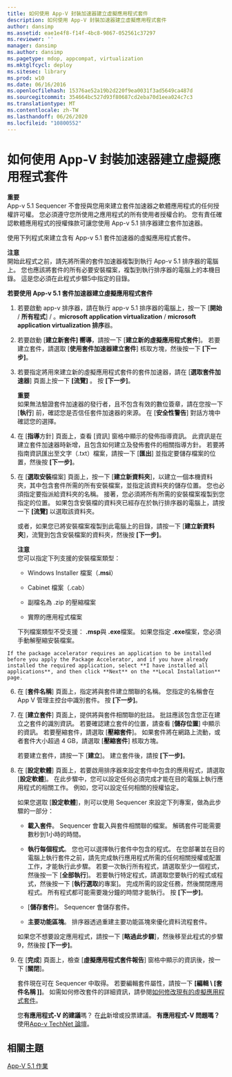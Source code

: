 ```yaml
---
title: 如何使用 App-V 封裝加速器建立虛擬應用程式套件
description: 如何使用 App-V 封裝加速器建立虛擬應用程式套件
author: dansimp
ms.assetid: eae1e4f8-f14f-4bc8-9867-052561c37297
ms.reviewer: ''
manager: dansimp
ms.author: dansimp
ms.pagetype: mdop, appcompat, virtualization
ms.mktglfcycl: deploy
ms.sitesec: library
ms.prod: w10
ms.date: 06/16/2016
ms.openlocfilehash: 15376ae52a19b2d220f9ea0031f3ad5649ca487d
ms.sourcegitcommit: 354664bc527d93f80687cd2eba70d1eea024c7c3
ms.translationtype: MT
ms.contentlocale: zh-TW
ms.lasthandoff: 06/26/2020
ms.locfileid: "10800552"
---
```

# 如何使用 App-V 封裝加速器建立虛擬應用程式套件


**重要**  
App-v 5.1 Sequencer 不會授與您用來建立套件加速器之軟體應用程式的任何授權許可權。 您必須遵守您所使用之應用程式的所有使用者授權合約。 您有責任確認軟體應用程式的授權條款可讓您使用 App-v 5.1 排序器建立套件加速器。



使用下列程式來建立含有 App-v 5.1 套件加速器的虛擬應用程式套件。

**注意**  
開始此程式之前，請先將所需的套件加速器複製到執行 App-v 5.1 排序器的電腦上。 您也應該將套件的所有必要安裝檔案，複製到執行排序器的電腦上的本機目錄。 這是您必須在此程式步驟5中指定的目錄。



**若要使用 App-v 5.1 套件加速器建立虛擬應用程式套件**

1.  若要啟動 app-v 排序器，請在執行 app-v 5.1 排序器的電腦上，按一下 [**開始**  /  **所有程式**]  /  。**microsoft application virtualization**  /  **microsoft application virtualization 排序**器。

2.  若要啟動 [**建立新套件] 嚮導**，請按一下 [**建立新的虛擬應用程式套件**]。 若要建立套件，請選取 [**使用套件加速器建立套件**] 核取方塊，然後按一下 **[下一步]**。

3.  若要指定將用來建立新的虛擬應用程式套件的套件加速器，請在 [**選取套件加速器**] 頁面上按一下 **[流覽]** 。 按 **\[下一步\]**。

    **重要**  
    如果無法驗證套件加速器的發行者，且不包含有效的數位簽章，請在您按一下 [**執行**] 前，確認您是否信任套件加速器的來源。 在 [**安全性警告**] 對話方塊中確認您的選擇。



4.  在 [**指導**方針] 頁面上，查看 [資訊] 窗格中顯示的發佈指導資訊。 此資訊是在建立套件加速器時新增，且包含如何建立及發佈套件的相關指導方針。 若要將指南資訊匯出至文字（.txt）檔案，請按一下 [**匯出**] 並指定要儲存檔案的位置，然後按 **[下一步]**。

5.  在 [**選取安裝**檔案] 頁面上，按一下 [**建立新資料夾**]，以建立一個本機資料夾，其中包含套件所需的所有安裝檔案，並指定該資料夾的儲存位置。 您也必須指定要指派給資料夾的名稱。 接著，您必須將所有所需的安裝檔案複製到您指定的位置。 如果包含安裝檔的資料夾已經存在於執行排序器的電腦上，請按一下 **[流覽]** 以選取該資料夾。

    或者，如果您已將安裝檔案複製到此電腦上的目錄，請按一下 [**建立新資料夾**]，流覽到包含安裝檔案的資料夾，然後按 **[下一步]**。

    **注意**  
    您可以指定下列支援的安裝檔案類型：

    -   Windows Installer 檔案（**.msi**）

    -   Cabinet 檔案（.cab）

    -   副檔名為 .zip 的壓縮檔案

    -   實際的應用程式檔案

    下列檔案類型不受支援： **.msp**與 **.exe**檔案。 如果您指定 **.exe**檔案，您必須手動解壓縮安裝檔案。



~~~
If the package accelerator requires an application to be installed before you apply the Package Accelerator, and if you have already installed the required application, select **I have installed all applications**, and then click **Next** on the **Local Installation** page.
~~~

6. 在 [**套件名稱**] 頁面上，指定將與套件建立關聯的名稱。 您指定的名稱會在 App V 管理主控台中識別套件。 按 **\[下一步\]**。

7. 在 [**建立套件**] 頁面上，提供將與套件相關聯的批註。 批註應該包含您正在建立之套件的識別資訊。 若要確認建立套件的位置，請查看 [**儲存位置**] 中顯示的資訊。 若要壓縮套件，請選取 [**壓縮套件**]。 如果套件將在網路上流動，或者套件大小超過 4 GB，請選取 [**壓縮套件**] 核取方塊。

   若要建立套件，請按一下 [**建立**]。 建立套件後，請按 **[下一步]**。

8. 在 [**設定軟體**] 頁面上，若要啟用排序器來設定套件中包含的應用程式，請選取 [**設定軟體**]。 在此步驟中，您可以設定任何必須完成才能在目的電腦上執行應用程式的相關工作。 例如，您可以設定任何相關的授權協定。

   如果您選取 [**設定軟體**]，則可以使用 Sequencer 來設定下列專案，做為此步驟的一部分：

   -   **載入套件**。 Sequencer 會載入與套件相關聯的檔案。 解碼套件可能需要數秒到1小時的時間。

   -   **執行每個程式**。 您也可以選擇執行套件中包含的程式。 在您部署並在目的電腦上執行套件之前，請先完成執行應用程式所需的任何相關授權或配置工作，才能執行此步驟。 若要一次執行所有程式，請選取至少一個程式，然後按一下 [**全部執行**]。 若要執行特定程式，請選取您要執行的程式或程式，然後按一下 [**執行選取**的專案]。 完成所需的設定任務，然後關閉應用程式。 所有程式都可能需要幾分鐘的時間才能執行。 按 **\[下一步\]**。

   -   [**儲存套件**]。 Sequencer 會儲存套件。

   -   **主要功能區塊**。 排序器透過重建主要功能區塊來優化資料流程套件。

   如果您不想要設定應用程式，請按一下 [**略過此步驟**]，然後移至此程式的步驟9，然後按 **[下一步]**。

9. 在 [**完成**] 頁面上，檢查 [**虛擬應用程式套件報告**] 窗格中顯示的資訊後，按一下 [**關閉**]。

   套件現在可在 Sequencer 中取得。 若要編輯套件屬性，請按一下 **[編輯 \ [套件名稱 \]]**。 如需如何修改套件的詳細資訊，請參閱[如何修改現有的虛擬應用程式套件](how-to-modify-an-existing-virtual-application-package-beta.md)。

   您**有應用程式-V 的建議**嗎？ 在[此](http://appv.uservoice.com/forums/280448-microsoft-application-virtualization)新增或投票建議。 **有應用程式-V 問題嗎？** 使用[App-v TechNet 論壇](https://social.technet.microsoft.com/Forums/home?forum=mdopappv)。

## 相關主題


[App-V 5.1 作業](operations-for-app-v-51.md)









